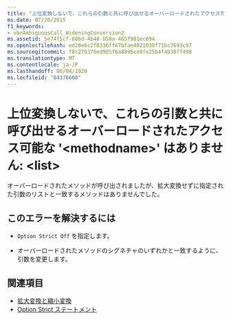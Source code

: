 ```yaml
---
title: "上位変換しないで、これらの引数と共に呼び出せるオーバーロードされたアクセス可能な '<methodname>' はありません:  <list>"
ms.date: 07/20/2015
f1_keywords:
- vbrAmbiguousCall_WideningConversion2
ms.assetid: 5e74f5cf-80bd-4b48-b58a-465f981ec694
ms.openlocfilehash: ed28e6c2f8336ff47bfae4021038f71bc7693c97
ms.sourcegitcommit: f8c270376ed905f6a8896ce0fe25b4f4b38ff498
ms.translationtype: MT
ms.contentlocale: ja-JP
ms.lasthandoff: 06/04/2020
ms.locfileid: "84376600"
---
```

# <a name="no-accessible-overloaded-methodname-can-be-called-with-these-arguments-without-a-widening-conversion-list"></a>上位変換しないで、これらの引数と共に呼び出せるオーバーロードされたアクセス可能な '\<methodname>' はありません: \<list>
オーバーロードされたメソッドが呼び出されましたが、拡大変換せずに指定された引数のリストと一致するメソッドはありませんでした。  
  
## <a name="to-correct-this-error"></a>このエラーを解決するには  
  
- `Option Strict Off` を指定します。  
  
- オーバーロードされたメソッドのシグネチャのいずれかと一致するように、引数を変更します。  
  
## <a name="see-also"></a>関連項目

- [拡大変換と縮小変換](../programming-guide/language-features/data-types/widening-and-narrowing-conversions.md)
- [Option Strict ステートメント](../language-reference/statements/option-strict-statement.md)
